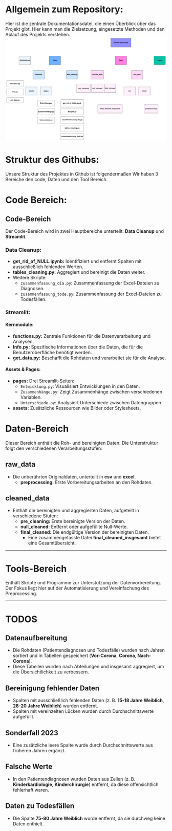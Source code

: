 

# Allgemein zum Repository:
 Hier ist die zentrale Dokumentationsdatei, die einen Überblick über das Projekt gibt. Hier kann man die Zielsetzung, eingesetzte Methoden und den Ablauf des Projekts verstehen.
![Tree Chart](treechart.png)
# Struktur des Githubs:
Unsere Struktur des Projektes in Github ist folgendermaßen Wir haben 3 Bereiche den code, Daten und den Tool Bereich.
# Code Bereich:
  ## Code-Bereich

Der Code-Bereich wird in zwei Hauptbereiche unterteilt: **Data Cleanup** und **Streamlit**.

### Data Cleanup:
- **get_rid_of_NULL.ipynb:** Identifiziert und entfernt Spalten mit ausschließlich fehlenden Werten.  
- **tables_cleaning.py:** Aggregiert und bereinigt die Daten weiter.  
- Weitere Skripte:  
  - `zusammenfassung_dia.py`: Zusammenfassung der Excel-Dateien zu Diagnosen.  
  - `zusammenfassung_tode.py`: Zusammenfassung der Excel-Dateien zu Todesfällen.  

### Streamlit:
#### Kernmodule:
- **functions.py:** Zentrale Funktionen für die Datenverarbeitung und Analysen.  
- **Info.py:** Spezifische Informationen über die Daten, die für die Benutzeroberfläche benötigt werden.  
- **get_data.py:** Beschafft die Rohdaten und verarbeitet sie für die Analyse.  

#### Assets & Pages:
- **pages:** Drei Streamlit-Seiten:  
  - `Entwicklung.py`: Visualisiert Entwicklungen in den Daten.  
  - `Zusammenhänge.py`: Zeigt Zusammenhänge zwischen verschiedenen Variablen.  
  - `Unterschiede.py`: Analysiert Unterschiede zwischen Datengruppen.  
- **assets:** Zusätzliche Ressourcen wie Bilder oder Stylesheets.  


# Daten-Bereich
Dieser Bereich enthält die Roh- und bereinigten Daten. Die Unterstruktur folgt den verschiedenen Verarbeitungsstufen:

## raw_data
- Die unberührten Originaldaten, unterteilt in **csv** und **excel**.  
  - **preprocessing:** Erste Vorbereitungsarbeiten an den Rohdaten.

## cleaned_data
- Enthält die bereinigten und aggregierten Daten, aufgeteilt in verschiedene Stufen:
  - **pre_cleaning:** Erste bereinigte Version der Daten.  
  - **null_cleaned:** Entfernt oder aufgefüllte Null-Werte.  
  - **final_cleaned:** Die endgültige Version der bereinigten Daten.  
    - Eine zusammengefasste Datei **final_cleaned_insgesamt** bietet eine Gesamtübersicht.

---

# Tools-Bereich
Enthält Skripte und Programme zur Unterstützung der Datenvorbereitung. Der Fokus liegt hier auf der Automatisierung und Vereinfachung des Preprocessing.

---

# TODOS

## Datenaufbereitung
- Die Rohdaten (Patientendiagnosen und Todesfälle) wurden nach Jahren sortiert und in Tabellen gespeichert (**Vor-Corona**, **Corona**, **Nach-Corona**).  
- Diese Tabellen wurden nach Abteilungen und insgesamt aggregiert, um die Übersichtlichkeit zu verbessern.

## Bereinigung fehlender Daten
- Spalten mit ausschließlich fehlenden Daten (z. B. **15-18 Jahre Weiblich**, **28-20 Jahre Weiblich**) wurden entfernt.  
- Spalten mit vereinzelten Lücken wurden durch Durchschnittswerte aufgefüllt.

## Sonderfall 2023
- Eine zusätzliche leere Spalte wurde durch Durchschnittswerte aus früheren Jahren ergänzt.

## Falsche Werte
- In den Patientendiagnosen wurden Daten aus Zeilen (z. B. **Kinderkardiologie**, **Kinderchirurgie**) entfernt, da diese offensichtlich fehlerhaft waren.

## Daten zu Todesfällen
- Die Spalte **75-80 Jahre Weiblich** wurde entfernt, da sie durchweg keine Daten enthielt.
